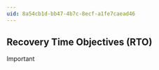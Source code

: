 ```yaml
---
uid: 8a54cb1d-bb47-4b7c-8ecf-a1fe7caead46
---
```

## Recovery Time Objectives (RTO)

> [!IMPORTANT]
> 

